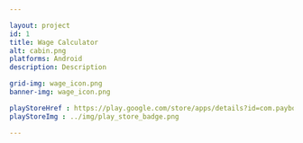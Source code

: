 ```yaml
---

layout: project
id: 1
title: Wage Calculator
alt: cabin.png
platforms: Android
description: Description

grid-img: wage_icon.png
banner-img: wage_icon.png

playStoreHref : https://play.google.com/store/apps/details?id=com.payboy.brandon
playStoreImg : ../img/play_store_badge.png

---
```



